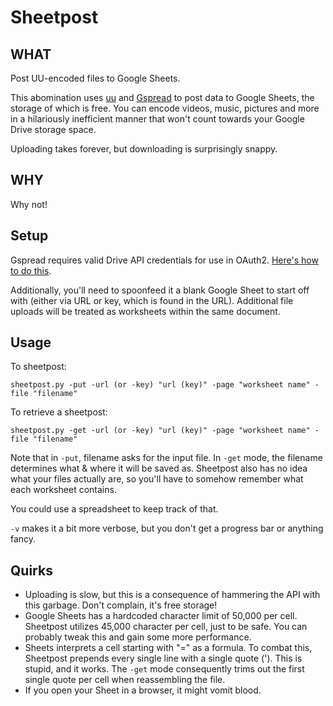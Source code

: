 # Sheetpost


## WHAT
Post UU-encoded files to Google Sheets.

This abomination uses [uu](http://linux.die.net/man/1/uuencode) and [Gspread](https://github.com/burnash/gspread) to post data to Google Sheets, the storage of which is free.
You can encode videos, music, pictures and more in a hilariously inefficient manner that won't count towards your Google Drive storage space.

Uploading takes forever, but downloading is surprisingly snappy.

## WHY
Why not!

## Setup
Gspread requires valid Drive API credentials for use in OAuth2. [Here's how to do this](https://gspread.readthedocs.io/en/latest/oauth2.html).

Additionally, you'll need to spoonfeed it a blank Google Sheet to start off with (either via URL or key, which is found in the URL). Additional file uploads will be treated as worksheets within the same document.

## Usage

To sheetpost:
```
sheetpost.py -put -url (or -key) "url (key)" -page "worksheet name" -file "filename"
```

To retrieve a sheetpost:
```
sheetpost.py -get -url (or -key) "url (key)" -page "worksheet name" -file "filename"
```

Note that in `-put`, filename asks for the input file. In `-get` mode, the filename determines what & where it will be saved as. Sheetpost also has no idea what your files actually are, so you'll have to somehow remember what each worksheet contains.

You could use a spreadsheet to keep track of that. 

`-v` makes it a bit more verbose, but you don't get a progress bar or anything fancy.


## Quirks
- Uploading is slow, but this is a consequence of hammering the API with this garbage. Don't complain, it's free storage!
- Google Sheets has a hardcoded character limit of 50,000 per cell. Sheetpost utilizes 45,000 character per cell, just to be safe. You can probably tweak this and gain some more performance.
- Sheets interprets a cell starting with "=" as a formula. To combat this, Sheetpost prepends every single line with a single quote (').
This is stupid, and it works. The `-get` mode consequently trims out the first single quote per cell when reassembling the file.
- If you open your Sheet in a browser, it might vomit blood.
